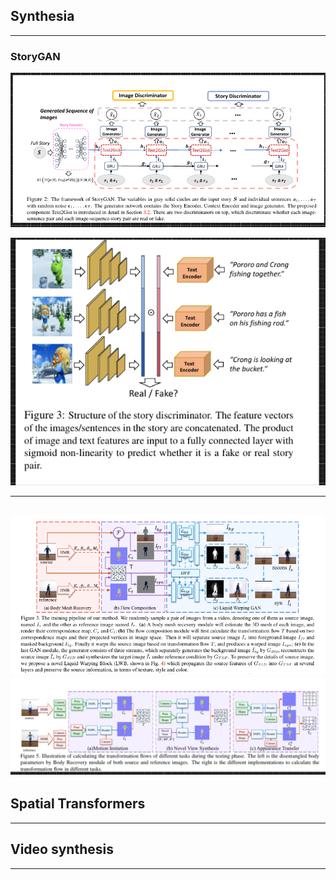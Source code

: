 ## Synthesia

---
### StoryGAN 


![](2020-07-22-00-51-46.png)

![](2020-07-22-00-53-06.png)

---

![](2020-07-22-01-46-01.png)
![](2020-07-22-01-46-31.png)
---

## Spatial Transformers
---

## Video synthesis
---
